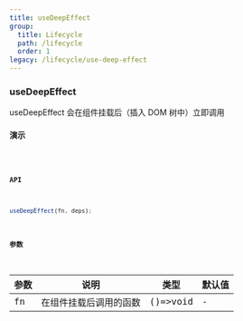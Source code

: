 ```yaml
---
title: useDeepEffect
group:
  title: Lifecycle
  path: /lifecycle
  order: 1
legacy: /lifecycle/use-deep-effect
---
```


### useDeepEffect

useDeepEffect 会在组件挂载后（插入 DOM 树中）立即调用

#### 演示


<code src="./Demo.tsx">


#### API

```js
useDeepEffect(fn, deps);
```

#### 参数

| 参数 | 说明                              | 类型     | 默认值 |
| ---- | --------------------------------- | -------- | ------ |
| fn   | 在组件挂载后调用的函数 | ()=>void | -      |
